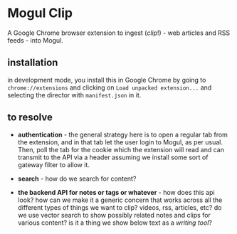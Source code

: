# Mogul Clip 

A Google Chrome browser extension to ingest (_clip_!) - web articles and RSS feeds - into Mogul.

## installation 
in development mode, you install this in Google Chrome by going to `chrome://extensions` and clicking on `Load unpacked extension...` and selecting the director with `manifest.json` in it.

## to resolve

* **authentication** - the general strategy here is to open a regular tab from the extension, and in that tab let the user login to Mogul, as per usual. Then, poll the tab for the cookie which the extension will read and can transmit to the API via a header assuming we install some sort of gateway filter to allow it.

* **search** - how do we search for content?

* **the backend API for notes or tags or whatever** - how does this api look? how can we make it a generic concern that works across all the different types of things we want to clip? videos, rss, articles, etc? do we use vector search to show possibly related notes and clips for various content? is it a thing we show below text as a _writing tool_? 
